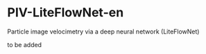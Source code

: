 # PIV-LiteFlowNet-en
Particle image velocimetry via a deep neural network (LiteFlowNet)

to be added
